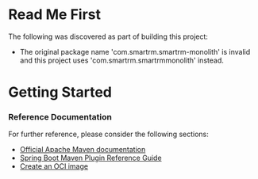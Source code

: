 # Read Me First
The following was discovered as part of building this project:

* The original package name 'com.smartrm.smartrm-monolith' is invalid and this project uses 'com.smartrm.smartrmmonolith' instead.

# Getting Started

### Reference Documentation
For further reference, please consider the following sections:

* [Official Apache Maven documentation](https://maven.apache.org/guides/index.html)
* [Spring Boot Maven Plugin Reference Guide](https://docs.spring.io/spring-boot/docs/2.6.8/maven-plugin/reference/html/)
* [Create an OCI image](https://docs.spring.io/spring-boot/docs/2.6.8/maven-plugin/reference/html/#build-image)

